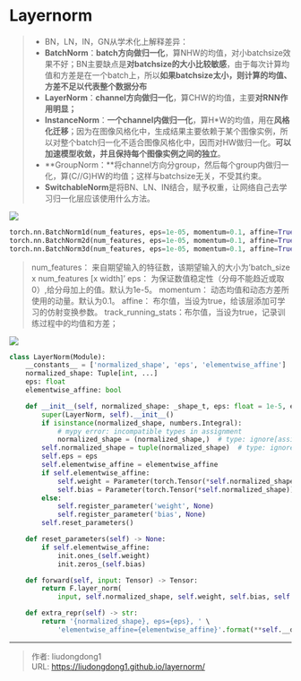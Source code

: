 # Layernorm


> - BN，LN，IN，GN从学术化上解释差异：
> - **BatchNorm**：**batch方向做归一化**，算NHW的均值，对小batchsize效果不好；BN主要缺点是**对batchsize的大小比较敏感**，由于每次计算均值和方差是在一个batch上，所以**如果batchsize太小，则计算的均值、方差不足以代表整个数据分布**
> - **LayerNorm**：**channel方向做归一化**，算CHW的均值，主要**对RNN作用明显；**
> - **InstanceNorm**：**一个channel内做归一化**，算H*W的均值，用在**风格化迁移**；因为在图像风格化中，生成结果主要依赖于某个图像实例，所以对整个batch归一化不适合图像风格化中，因而对HW做归一化。**可以加速模型收敛，并且保持每个图像实例之间的独立**。
> - **GroupNorm：**将channel方向分group，然后每个group内做归一化，算(C//G)HW的均值；这样与batchsize无关，不受其约束。
> - **SwitchableNorm**是将BN、LN、IN结合，赋予权重，让网络自己去学习归一化层应该使用什么方法。

![](https://gitee.com/github-25970295/blogpictureV2/raw/master/image-20210531082356191.png)

```python
torch.nn.BatchNorm1d(num_features, eps=1e-05, momentum=0.1, affine=True, track_running_stats=True)
torch.nn.BatchNorm2d(num_features, eps=1e-05, momentum=0.1, affine=True, track_running_stats=True)
torch.nn.BatchNorm3d(num_features, eps=1e-05, momentum=0.1, affine=True, track_running_stats=True)
```

> num_features： 来自期望输入的特征数，该期望输入的大小为’batch_size x num_features [x width]’
> eps： 为保证数值稳定性（分母不能趋近或取0）,给分母加上的值。默认为1e-5。
> momentum： 动态均值和动态方差所使用的动量。默认为0.1。
> affine： 布尔值，当设为true，给该层添加可学习的仿射变换参数。
> track_running_stats：布尔值，当设为true，记录训练过程中的均值和方差；

![](https://gitee.com/github-25970295/blogpictureV2/raw/master/image-20210529193401433.png)

```python
class LayerNorm(Module):
    __constants__ = ['normalized_shape', 'eps', 'elementwise_affine']
    normalized_shape: Tuple[int, ...] 
    eps: float
    elementwise_affine: bool

    def __init__(self, normalized_shape: _shape_t, eps: float = 1e-5, elementwise_affine: bool = True) -> None:
        super(LayerNorm, self).__init__()
        if isinstance(normalized_shape, numbers.Integral):
            # mypy error: incompatible types in assignment
            normalized_shape = (normalized_shape,)  # type: ignore[assignment]
        self.normalized_shape = tuple(normalized_shape)  # type: ignore[arg-type]
        self.eps = eps
        self.elementwise_affine = elementwise_affine
        if self.elementwise_affine:
            self.weight = Parameter(torch.Tensor(*self.normalized_shape))
            self.bias = Parameter(torch.Tensor(*self.normalized_shape))
        else:
            self.register_parameter('weight', None)
            self.register_parameter('bias', None)
        self.reset_parameters()

    def reset_parameters(self) -> None:
        if self.elementwise_affine:
            init.ones_(self.weight)
            init.zeros_(self.bias)

    def forward(self, input: Tensor) -> Tensor:
        return F.layer_norm(
            input, self.normalized_shape, self.weight, self.bias, self.eps)

    def extra_repr(self) -> str:
        return '{normalized_shape}, eps={eps}, ' \
            'elementwise_affine={elementwise_affine}'.format(**self.__dict__)
```



---

> 作者: liudongdong1  
> URL: https://liudongdong1.github.io/layernorm/  

